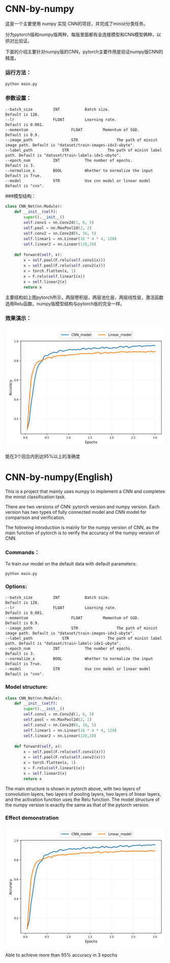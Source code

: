 # CNN-by-numpy
这是一个主要使用 numpy 实现 CNN的项目，并完成了minist分类任务。

分为pytorch版和numpy版两种，每版里面都有全连接模型和CNN模型俩种，以供对比验证。

下面的介绍主要针对numpy版的CNN，pytorch主要作用是验证numpy版CNN的精度。

### 运行方法：

```bash
python main.py
```



### 参数设置：

```
--batch_size         INT           Batch size.                    Default is 128.    
--lr                 FLOAT         Learning rate.                 Default is 0.001.
--momentum					 FLOAT         Momentum of SGD.							  Default is 0.9.
--image_path				 STR    			 The path of minist image path. Default is "dataset/train-images-idx3-ubyte".
--label_path  			 STR    			 The path of minist label path. Default is "dataset/train-labels-idx1-ubyte".
--epoch_num          INT           The number of epochs.          Default is 3.
--normalize_x        BOOL          Whether to normalize the input Default is True.
--model              STR           Use cnn model or linear model  Default is "cnn".
```



###模型结构：

```python
class CNN_Net(nn.Module):
    def __init__(self):
        super().__init__()
        self.conv1 = nn.Conv2d(1, 6, 5)
        self.pool = nn.MaxPool2d(2, 2)
        self.conv2 = nn.Conv2d(6, 16, 5)
        self.linear1 = nn.Linear(16 * 4 * 4, 120)
        self.linear2 = nn.Linear(120,10)

    def forward(self, x):
        x = self.pool(F.relu(self.conv1(x)))
        x = self.pool(F.relu(self.conv2(x)))
        x = torch.flatten(x, 1)
        x = F.relu(self.linear1(x))
        x = self.linear2(x)
        return x
```

主要结构如上图pytorch所示，两层卷积层，两层池化层，两层线性层，激活函数选用Relu函数。numpy版模型结构与pytorch版的完全一样。



### 效果演示：





![Figure_1](pics/Figure_1.png)

能在3个回合内到达95%以上的准确度





# CNN-by-numpy(English)

This is a project that mainly uses numpy to implement a CNN and completes the minist classification task.

There are two versions of CNN: pytorch version and numpy version. Each version has two types of fully connected model and CNN model for comparison and verification.

The following introduction is mainly for the numpy version of CNN, as the main function of pytorch is to verify the accuracy of the numpy version of CNN.



### Commands：

To train our model on the default data with default parameters:

```
python main.py
```



### Options:
```
--batch_size         INT           Batch size.                    Default is 128.    
--lr                 FLOAT         Learning rate.                 Default is 0.001.
--momentum					 FLOAT         Momentum of SGD.							  Default is 0.9.
--image_path				 STR    			 The path of minist image path. Default is "dataset/train-images-idx3-ubyte".
--label_path  			 STR    			 The path of minist label path. Default is "dataset/train-labels-idx1-ubyte".
--epoch_num          INT           The number of epochs.          Default is 3.
--normalize_x        BOOL          Whether to normalize the input Default is True.
--model              STR           Use cnn model or linear model  Default is "cnn".
```

### Model structure:

```python
class CNN_Net(nn.Module):
    def __init__(self):
        super().__init__()
        self.conv1 = nn.Conv2d(1, 6, 5)
        self.pool = nn.MaxPool2d(2, 2)
        self.conv2 = nn.Conv2d(6, 16, 5)
        self.linear1 = nn.Linear(16 * 4 * 4, 120)
        self.linear2 = nn.Linear(120,10)

    def forward(self, x):
        x = self.pool(F.relu(self.conv1(x)))
        x = self.pool(F.relu(self.conv2(x)))
        x = torch.flatten(x, 1)
        x = F.relu(self.linear1(x))
        x = self.linear2(x)
        return x
```
The main structure is shown in pytorch above, with two layers of convolution layers, two layers of pooling layers, two layers of linear layers, and the activation function uses the Relu function. The model structure of the numpy version is exactly the same as that of the pytorch version.

### Effect demonstration

![Figure_1](pics/Figure_1.png)


Able to achieve more than 95% accuracy in 3 epochs
